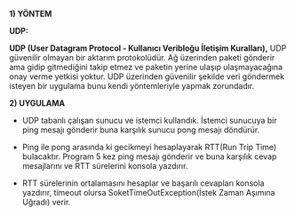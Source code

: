 ﻿**1) YÖNTEM**

**UDP:**

**UDP (User Datagram Protocol - Kullanıcı Veribloğu İletişim Kuralları),** UDP güvenilir olmayan bir aktarım protokolüdür. Ağ üzerinden paketi gönderir ama gidip gitmediğini takip etmez ve paketin yerine ulaşıp ulaşmayacağına onay verme yetkisi yoktur. UDP üzerinden güvenilir şekilde veri göndermek isteyen bir uygulama bunu kendi yöntemleriyle yapmak zorundadır.

 

**2) UYGULAMA**

* UDP tabanlı çalışan sunucu ve istemci kullandık. İstemci sunucuya bir ping mesajı gönderir buna karşılık sunucu pong mesajı döndürür.

*  Ping ile pong arasında ki gecikmeyi hesaplayarak RTT(Run Trip Time) bulacaktır. Program 5 kez ping mesajı gönderir ve buna karşılık cevap mesajlarını ve RTT sürelerini konsola yazdırır. 

*  RTT sürelerinin ortalamasını hesaplar ve başarılı cevapları konsola yazdırır, timeout olursa SoketTimeOutException(İstek Zaman Aşımına Uğradı) verir.

 
